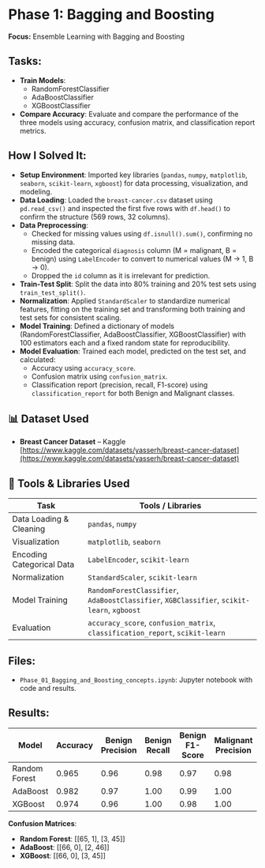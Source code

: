 # Phase 1: Bagging and Boosting

**Focus:** Ensemble Learning with Bagging and Boosting

## Tasks:
- **Train Models**:
  - RandomForestClassifier
  - AdaBoostClassifier
  - XGBoostClassifier
- **Compare Accuracy**: Evaluate and compare the performance of the three models using accuracy, confusion matrix, and classification report metrics.

## How I Solved It:
- **Setup Environment**: Imported key libraries (`pandas`, `numpy`, `matplotlib`, `seaborn`, `scikit-learn`, `xgboost`) for data processing, visualization, and modeling.
- **Data Loading**: Loaded the `breast-cancer.csv` dataset using `pd.read_csv()` and inspected the first five rows with `df.head()` to confirm the structure (569 rows, 32 columns).
- **Data Preprocessing**:
  - Checked for missing values using `df.isnull().sum()`, confirming no missing data.
  - Encoded the categorical `diagnosis` column (M = malignant, B = benign) using `LabelEncoder` to convert to numerical values (M → 1, B → 0).
  - Dropped the `id` column as it is irrelevant for prediction.
- **Train-Test Split**: Split the data into 80% training and 20% test sets using `train_test_split()`.
- **Normalization**: Applied `StandardScaler` to standardize numerical features, fitting on the training set and transforming both training and test sets for consistent scaling.
- **Model Training**: Defined a dictionary of models (RandomForestClassifier, AdaBoostClassifier, XGBoostClassifier) with 100 estimators each and a fixed random state for reproducibility.
- **Model Evaluation**: Trained each model, predicted on the test set, and calculated:
  - Accuracy using `accuracy_score`.
  - Confusion matrix using `confusion_matrix`.
  - Classification report (precision, recall, F1-score) using `classification_report` for both Benign and Malignant classes.

## 📊 Dataset Used
- **Breast Cancer Dataset** – Kaggle  
  [https://www.kaggle.com/datasets/yasserh/breast-cancer-dataset](https://www.kaggle.com/datasets/yasserh/breast-cancer-dataset)

## 🧰 Tools & Libraries Used
| Task                     | Tools / Libraries                          |
|--------------------------|--------------------------------------------|
| Data Loading & Cleaning  | `pandas`, `numpy`                         |
| Visualization            | `matplotlib`, `seaborn`                   |
| Encoding Categorical Data| `LabelEncoder`, `scikit-learn`            |
| Normalization            | `StandardScaler`, `scikit-learn`          |
| Model Training           | `RandomForestClassifier`, `AdaBoostClassifier`, `XGBClassifier`, `scikit-learn`, `xgboost` |
| Evaluation               | `accuracy_score`, `confusion_matrix`, `classification_report`, `scikit-learn` |

## Files:
- `Phase_01_Bagging_and_Boosting_concepts.ipynb`: Jupyter notebook with code and results.

## Results:
| Model           | Accuracy | Benign Precision | Benign Recall | Benign F1-Score | Malignant Precision | Malignant Recall | Malignant F1-Score | Misclassifications |
|-----------------|----------|------------------|---------------|-----------------|---------------------|------------------|--------------------|--------------------|
| Random Forest   | 0.965    | 0.96             | 0.98          | 0.97            | 0.98                | 0.94             | 0.96               | 4                  |
| AdaBoost        | 0.982    | 0.97             | 1.00          | 0.99            | 1.00                | 0.96             | 0.98               | 2                  |
| XGBoost         | 0.974    | 0.96             | 1.00          | 0.98            | 1.00                | 0.94             | 0.97               | 3                  |

**Confusion Matrices**:
- **Random Forest**: [[65, 1], [3, 45]]
- **AdaBoost**: [[66, 0], [2, 46]]
- **XGBoost**: [[66, 0], [3, 45]]
